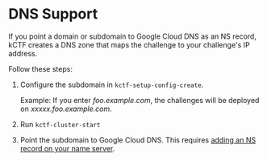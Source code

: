 # DNS Support
If you point a domain or subdomain to Google Cloud DNS as an NS record, kCTF creates a DNS zone that maps the challenge to your challenge's IP address.

Follow these steps:

1. Configure the subdomain in `kctf-setup-config-create`. 

   Example: If you enter *foo.example.com*, the challenges will be deployed on *xxxxx.foo.example.com*.
1. Run `kctf-cluster-start`
1. Point the subdomain to Google Cloud DNS. This requires [adding an NS record on your name server](https://cloud.google.com/dns/docs/update-name-servers).
